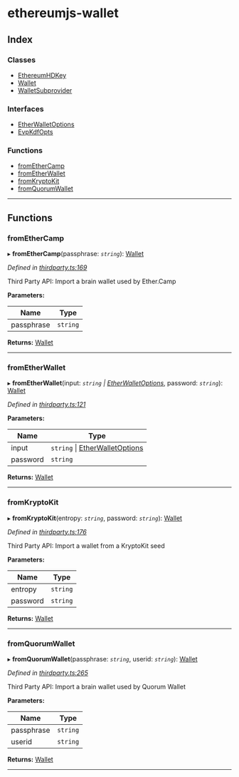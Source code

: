 
#  ethereumjs-wallet

## Index

### Classes

* [EthereumHDKey](classes/ethereumhdkey.md)
* [Wallet](classes/wallet.md)
* [WalletSubprovider](classes/walletsubprovider.md)

### Interfaces

* [EtherWalletOptions](interfaces/etherwalletoptions.md)
* [EvpKdfOpts](interfaces/evpkdfopts.md)

### Functions

* [fromEtherCamp](#fromethercamp)
* [fromEtherWallet](#frometherwallet)
* [fromKryptoKit](#fromkryptokit)
* [fromQuorumWallet](#fromquorumwallet)

---

## Functions

<a id="fromethercamp"></a>

###  fromEtherCamp

▸ **fromEtherCamp**(passphrase: *`string`*): [Wallet](classes/wallet.md)

*Defined in [thirdparty.ts:169](https://github.com/ethereumjs/ethereumjs-wallet/blob/15de3c4/src/thirdparty.ts#L169)*

Third Party API: Import a brain wallet used by Ether.Camp

**Parameters:**

| Name | Type |
| ------ | ------ |
| passphrase | `string` |

**Returns:** [Wallet](classes/wallet.md)

___
<a id="frometherwallet"></a>

###  fromEtherWallet

▸ **fromEtherWallet**(input: *`string` \| [EtherWalletOptions](interfaces/etherwalletoptions.md)*, password: *`string`*): [Wallet](classes/wallet.md)

*Defined in [thirdparty.ts:121](https://github.com/ethereumjs/ethereumjs-wallet/blob/15de3c4/src/thirdparty.ts#L121)*

**Parameters:**

| Name | Type |
| ------ | ------ |
| input | `string` \| [EtherWalletOptions](interfaces/etherwalletoptions.md) |
| password | `string` |

**Returns:** [Wallet](classes/wallet.md)

___
<a id="fromkryptokit"></a>

###  fromKryptoKit

▸ **fromKryptoKit**(entropy: *`string`*, password: *`string`*): [Wallet](classes/wallet.md)

*Defined in [thirdparty.ts:176](https://github.com/ethereumjs/ethereumjs-wallet/blob/15de3c4/src/thirdparty.ts#L176)*

Third Party API: Import a wallet from a KryptoKit seed

**Parameters:**

| Name | Type |
| ------ | ------ |
| entropy | `string` |
| password | `string` |

**Returns:** [Wallet](classes/wallet.md)

___
<a id="fromquorumwallet"></a>

###  fromQuorumWallet

▸ **fromQuorumWallet**(passphrase: *`string`*, userid: *`string`*): [Wallet](classes/wallet.md)

*Defined in [thirdparty.ts:265](https://github.com/ethereumjs/ethereumjs-wallet/blob/15de3c4/src/thirdparty.ts#L265)*

Third Party API: Import a brain wallet used by Quorum Wallet

**Parameters:**

| Name | Type |
| ------ | ------ |
| passphrase | `string` |
| userid | `string` |

**Returns:** [Wallet](classes/wallet.md)

___

